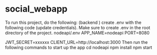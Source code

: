 # social_webapp

To run this project, do the following: (backend )
create .env with the following code (update credentials). Make sure to create .env in the root directory of the project. nodeapi/.env
APP_NAME=nodeapi
PORT=8080

JWT_SECRET=xxxxxx
CLIENT_URL=http://localhost:3000
Then run the following commands to start up the app
cd nodeapi
npm install
npm start
